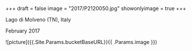 +++
draft = false
image = "2017/P2120050.jpg"
showonlyimage = true
+++

Lago di Molveno (TN), Italy

February 2017

<!--more-->
![picture]({{.Site.Params.bucketBaseURL}}{{ .Params.image }})
